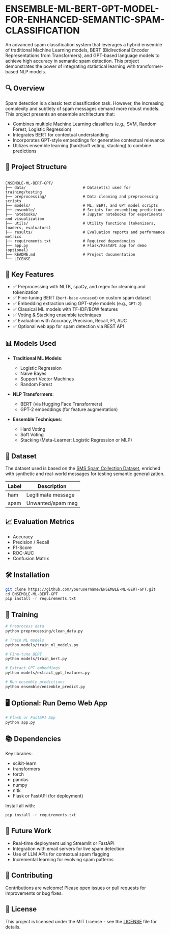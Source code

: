# ENSEMBLE-ML-BERT-GPT-MODEL-FOR-ENHANCED-SEMANTIC-SPAM-CLASSIFICATION

An advanced spam classification system that leverages a hybrid ensemble of traditional Machine Learning models, BERT (Bidirectional Encoder Representations from Transformers), and GPT-based language models to achieve high accuracy in semantic spam detection. This project demonstrates the power of integrating statistical learning with transformer-based NLP models.

## 🔍 Overview

Spam detection is a classic text classification task. However, the increasing complexity and subtlety of spam messages demand more robust models. This project presents an ensemble architecture that:

- Combines multiple Machine Learning classifiers (e.g., SVM, Random Forest, Logistic Regression)
- Integrates BERT for contextual understanding
- Incorporates GPT-style embeddings for generative contextual relevance
- Utilizes ensemble learning (hard/soft voting, stacking) to combine predictions

## 📁 Project Structure

```

ENSEMBLE-ML-BERT-GPT/
├── data/                         # Dataset(s) used for training/testing
├── preprocessing/                # Data cleaning and preprocessing scripts
├── models/                       # ML, BERT, and GPT model scripts
├── ensemble/                     # Scripts for ensembling predictions
├── notebooks/                    # Jupyter notebooks for experiments and visualization
├── utils/                        # Utility functions (tokenizers, loaders, evaluators)
├── results/                      # Evaluation reports and performance metrics
├── requirements.txt              # Required dependencies
├── app.py                        # Flask/FastAPI app for demo (optional)
├── README.md                     # Project documentation
└── LICENSE

````

## 🚀 Key Features

- ✅ Preprocessing with NLTK, spaCy, and regex for cleaning and tokenization
- ✅ Fine-tuning BERT (`bert-base-uncased`) on custom spam dataset
- ✅ Embedding extraction using GPT-style models (e.g., `GPT-2`)
- ✅ Classical ML models with TF-IDF/BOW features
- ✅ Voting & Stacking ensemble techniques
- ✅ Evaluation with Accuracy, Precision, Recall, F1, AUC
- ✅ Optional web app for spam detection via REST API

## 📊 Models Used

- **Traditional ML Models**:
  - Logistic Regression
  - Naive Bayes
  - Support Vector Machines
  - Random Forest

- **NLP Transformers**:
  - BERT (via Hugging Face Transformers)
  - GPT-2 embeddings (for feature augmentation)

- **Ensemble Techniques**:
  - Hard Voting
  - Soft Voting
  - Stacking (Meta-Learner: Logistic Regression or MLP)

## 🧪 Dataset

The dataset used is based on the [SMS Spam Collection Dataset](https://www.kaggle.com/datasets/uciml/sms-spam-collection-dataset), enriched with synthetic and real-world messages for testing semantic generalization.

| Label | Description        |
|-------|--------------------|
| ham   | Legitimate message |
| spam  | Unwanted/spam msg  |

## 📈 Evaluation Metrics

- Accuracy
- Precision / Recall
- F1-Score
- ROC-AUC
- Confusion Matrix

## 🛠️ Installation

```bash
git clone https://github.com/yourusername/ENSEMBLE-ML-BERT-GPT.git
cd ENSEMBLE-ML-BERT-GPT
pip install -r requirements.txt
````

## 🧠 Training

```bash
# Preprocess data
python preprocessing/clean_data.py

# Train ML models
python models/train_ml_models.py

# Fine-tune BERT
python models/train_bert.py

# Extract GPT embeddings
python models/extract_gpt_features.py

# Run ensemble predictions
python ensemble/ensemble_predict.py
```

## 🖥️ Optional: Run Demo Web App

```bash
# Flask or FastAPI App
python app.py
```

## 📚 Dependencies

Key libraries:

* scikit-learn
* transformers
* torch
* pandas
* numpy
* nltk
* Flask or FastAPI (for deployment)

Install all with:

```bash
pip install -r requirements.txt
```

## 🔮 Future Work

* Real-time deployment using Streamlit or FastAPI
* Integration with email servers for live spam detection
* Use of LLM APIs for contextual spam flagging
* Incremental learning for evolving spam patterns

## 🤝 Contributing

Contributions are welcome! Please open issues or pull requests for improvements or bug fixes.

## 📄 License

This project is licensed under the MIT License - see the [LICENSE](LICENSE) file for details.


